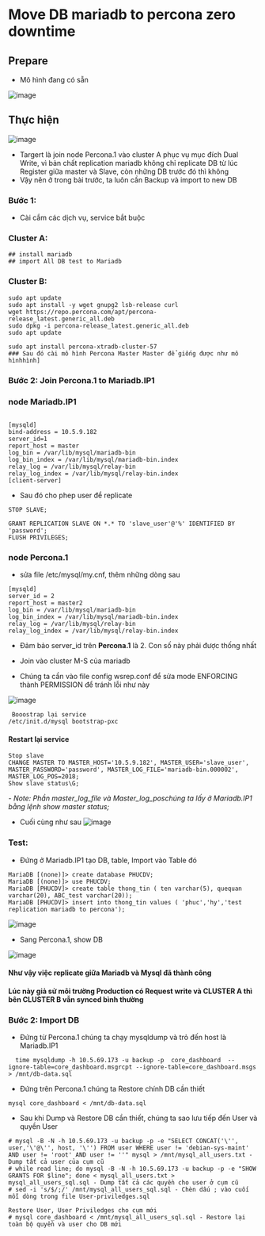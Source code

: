 # Move DB mariadb to percona zero downtime

## Prepare 
- Mô hình đang có sẵn 


![image](https://user-images.githubusercontent.com/83824403/186573923-7db11cd3-c618-4067-8239-a9c809e423bc.png)

## Thực hiện

![image](https://user-images.githubusercontent.com/83824403/186574476-47f3db83-07b7-4dbc-b9f7-04b1f73a6def.png)
 
 
 - Targert là join node Percona.1 vào cluster A phục vụ mục đích Dual Write, vì bản chất replication mariadb không chỉ replicate DB từ lúc Register giữa master và Slave, còn những DB trước đó thì không
 - Vậy nên ở trong bài trước, ta luôn cần Backup và import to new DB 

### Bước 1: 
- Cài cắm các dịch vụ, service bắt buộc

### Cluster A:
```
## install mariadb
## import All DB test to Mariadb
```

### Cluster B:
```
sudo apt update
sudo apt install -y wget gnupg2 lsb-release curl
wget https://repo.percona.com/apt/percona-release_latest.generic_all.deb
sudo dpkg -i percona-release_latest.generic_all.deb
sudo apt update

sudo apt install percona-xtradb-cluster-57
### Sau đó cài mô hình Percona Master Master để giống được như mô hìnhhình]
```

### Bước 2: Join Percona.1 to Mariadb.IP1



### node Mariadb.IP1
```

[mysqld]
bind-address = 10.5.9.182
server_id=1
report_host = master
log_bin = /var/lib/mysql/mariadb-bin
log_bin_index = /var/lib/mysql/mariadb-bin.index
relay_log = /var/lib/mysql/relay-bin
relay_log_index = /var/lib/mysql/relay-bin.index
[client-server]
```
- Sau đó cho phep user để replicate
```
STOP SLAVE;

GRANT REPLICATION SLAVE ON *.* TO 'slave_user'@'%' IDENTIFIED BY 'password';
FLUSH PRIVILEGES;

```




### node Percona.1 

- sửa file /etc/mysql/my.cnf, thêm những dòng sau

```
[mysqld]
server_id = 2
report_host = master2
log_bin = /var/lib/mysql/mariadb-bin
log_bin_index = /var/lib/mysql/mariadb-bin.index
relay_log = /var/lib/mysql/relay-bin
relay_log_index = /var/lib/mysql/relay-bin.index
```
- Đảm bảo server_id trên **Percona.1** là 2. Con số này phải được thống nhất


- Join vào cluster M-S của mariadb
- Chúng ta cần vào file config wsrep.conf để sửa mode ENFORCING thành PERMISSION để tránh lỗi như này

![image](https://user-images.githubusercontent.com/83824403/186576662-b55d709b-50bc-41fe-a06b-8d8c5f8ec176.png)

```
 Booostrap lại service
/etc/init.d/mysql bootstrap-pxc
```

#### Restart lại service


```
Stop slave
CHANGE MASTER TO MASTER_HOST='10.5.9.182', MASTER_USER='slave_user', MASTER_PASSWORD='password', MASTER_LOG_FILE='mariadb-bin.000002', MASTER_LOG_POS=2018;
Show slave status\G;
```

*- Note: Phần *master_log_file* và *Master_log_pos*chúng ta lấy ở Mariadb.IP1 bằng lệnh *show master status*;*


- Cuối cùng như sau
![image](https://user-images.githubusercontent.com/83824403/186577379-7c419176-2d29-4a6a-9563-f4dc62d83a5c.png)

### Test:

- Đứng ở Mariadb.IP1 tạo DB, table, Import vào Table đó

```
MariaDB [(none)]> create database PHUCDV;
MariaDB [(none)]> use PHUCDV;
MariaDB [PHUCDV]> create table thong_tin ( ten varchar(5), quequan varchar(20), ABC_test varchar(20));
MariaDB [PHUCDV]> insert into thong_tin values ( 'phuc','hy','test replication mariadb to percona');
```
![image](https://user-images.githubusercontent.com/83824403/186578059-005ef69b-d2cb-4a25-8067-3475e6ba5858.png)


 
- Sang Percona.1, show DB

![image](https://user-images.githubusercontent.com/83824403/186578196-3e8d04ae-947d-429b-bc02-f3e08872b7e1.png)


#### Như vậy việc replicate giữa Mariadb và Mysql đã thành công
#### Lúc này giả sử môi trường Production có Request write và CLUSTER A thì bên CLUSTER B vẫn synced bình thường


### Bước 2: Import DB

- Đứng từ Percona.1 chúng ta chạy mysqldump và trỏ đến host là Mariadb.IP1

```
  time mysqldump -h 10.5.69.173 -u backup -p  core_dashboard  --ignore-table=core_dashboard.msgrcpt --ignore-table=core_dashboard.msgs > /mnt/db-data.sql 

```

- Đứng trên Percona.1 chúng ta Restore chính DB cần thiết

```
mysql core_dashboard < /mnt/db-data.sql
```

- Sau khi Dump và Restore DB cần thiết, chúng ta sao lưu tiếp đến User và quyền User



```
# mysql -B -N -h 10.5.69.173 -u backup -p -e "SELECT CONCAT('\'', user,'\'@\'', host, '\'') FROM user WHERE user != 'debian-sys-maint' AND user != 'root' AND user != ''" mysql > /mnt/mysql_all_users.txt - Dump tất cả user của cụm cũ
# while read line; do mysql -B -N -h 10.5.69.173 -u backup -p -e "SHOW GRANTS FOR $line"; done < mysql_all_users.txt > mysql_all_users_sql.sql - Dump tất cả các quyền cho user ở cụm cũ
# sed -i 's/$/;/' /mnt/mysql_all_users_sql.sql - Chèn dấu ; vào cuối mỗi dòng trong file User-priviledges.sql

Restore User, User Priviledges cho cụm mới
# mysql core_dashboard < /mnt/mysql_all_users_sql.sql - Restore lại toàn bộ quyền và user cho DB mới


````




